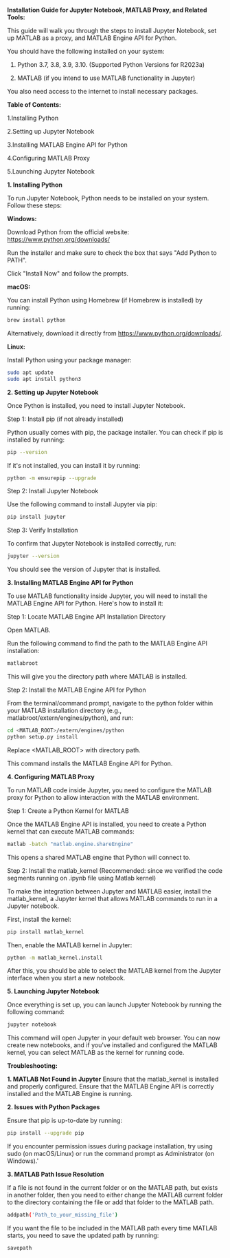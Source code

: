 **Installation Guide for Jupyter Notebook, MATLAB Proxy, and Related Tools:**

This guide will walk you through the steps to install Jupyter Notebook, set up MATLAB as a proxy, and MATLAB Engine API for Python.

You should have the following installed on your system:

1) Python 3.7, 3.8, 3.9, 3.10. (Supported Python Versions for R2023a)

2) MATLAB (if you intend to use MATLAB functionality in Jupyter)

You also need access to the internet to install necessary packages.

**Table of Contents:**

1.Installing Python

2.Setting up Jupyter Notebook

3.Installing MATLAB Engine API for Python

4.Configuring MATLAB Proxy

5.Launching Jupyter Notebook


**1. Installing Python**

To run Jupyter Notebook, Python needs to be installed on your system. Follow these steps:

**Windows:**

Download Python from the official website: https://www.python.org/downloads/

Run the installer and make sure to check the box that says "Add Python to PATH".

Click "Install Now" and follow the prompts.

**macOS:**

You can install Python using Homebrew (if Homebrew is installed) by running:
```bash
brew install python
```
Alternatively, download it directly from https://www.python.org/downloads/.

**Linux:**

Install Python using your package manager:
```bash
sudo apt update
sudo apt install python3
```

**2. Setting up Jupyter Notebook**

Once Python is installed, you need to install Jupyter Notebook.

Step 1: Install pip (if not already installed)

Python usually comes with pip, the package installer. You can check if pip is installed by running:
```bash
pip --version
```
If it's not installed, you can install it by running:
```bash
python -m ensurepip --upgrade
```


Step 2: Install Jupyter Notebook

Use the following command to install Jupyter via pip:
```bash
pip install jupyter
```


Step 3: Verify Installation

To confirm that Jupyter Notebook is installed correctly, run:
```bash
jupyter --version
```


You should see the version of Jupyter that is installed.


**3. Installing MATLAB Engine API for Python**

To use MATLAB functionality inside Jupyter, you will need to install the MATLAB Engine API for Python. Here's how to install it:

Step 1: Locate MATLAB Engine API Installation Directory

Open MATLAB.

Run the following command to find the path to the MATLAB Engine API installation:
```bash
matlabroot
```

This will give you the directory path where MATLAB is installed.

Step 2: Install the MATLAB Engine API for Python

From the terminal/command prompt, navigate to the python folder within your MATLAB installation directory (e.g., matlabroot/extern/engines/python), and run:
```bash
cd <MATLAB_ROOT>/extern/engines/python
python setup.py install
```
Replace <MATLAB_ROOT> with directory path.

This command installs the MATLAB Engine API for Python.

**4. Configuring MATLAB Proxy**

To run MATLAB code inside Jupyter, you need to configure the MATLAB proxy for Python to allow interaction with the MATLAB environment.

Step 1: Create a Python Kernel for MATLAB

Once the MATLAB Engine API is installed, you need to create a Python kernel that can execute MATLAB commands:
```bash
matlab -batch "matlab.engine.shareEngine"
```
This opens a shared MATLAB engine that Python will connect to.

Step 2: Install the matlab_kernel (Recommended: since we verified the code segments running on .ipynb file using Matlab kernel)

To make the integration between Jupyter and MATLAB easier, install the matlab_kernel, a Jupyter kernel that allows MATLAB commands to run in a Jupyter notebook.

First, install the kernel:
```bash
pip install matlab_kernel
```
Then, enable the MATLAB kernel in Jupyter:
```bash
python -m matlab_kernel.install
```
After this, you should be able to select the MATLAB kernel from the Jupyter interface when you start a new notebook.

**5. Launching Jupyter Notebook**

Once everything is set up, you can launch Jupyter Notebook by running the following command:
```bash
jupyter notebook
```
This command will open Jupyter in your default web browser. You can now create new notebooks, and if you've installed and configured the MATLAB kernel, you can select MATLAB as the kernel for running code.

**Troubleshooting:**

**1. MATLAB Not Found in Jupyter**
Ensure that the matlab_kernel is installed and properly configured.
Ensure that the MATLAB Engine API is correctly installed and the MATLAB Engine is running.

**2. Issues with Python Packages**

Ensure that pip is up-to-date by running:
```bash
pip install --upgrade pip
```
If you encounter permission issues during package installation, try using sudo (on macOS/Linux) or run the command prompt as Administrator (on Windows).'

**3. MATLAB Path Issue Resolution**

If a file is not found in the current folder or on the MATLAB path, but exists in another folder, then you need to either change the MATLAB current folder to the directory containing the file or add that folder to the MATLAB path.
```bash
addpath('Path_to_your_missing_file')
```
If you want the file to be included in the MATLAB path every time MATLAB starts, you need to save the updated path by running:
```bash
savepath
```
